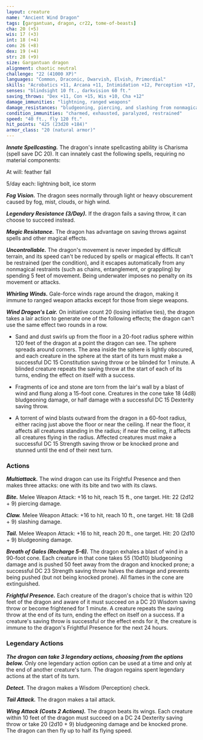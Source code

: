 ```yaml
---
layout: creature
name: "Ancient Wind Dragon"
tags: [gargantuan, dragon, cr22, tome-of-beasts]
cha: 20 (+5)
wis: 17 (+3)
int: 18 (+4)
con: 26 (+8)
dex: 19 (+4)
str: 28 (+9)
size: Gargantuan dragon
alignment: chaotic neutral
challenge: "22 (41000 XP)"
languages: "Common, Draconic, Dwarvish, Elvish, Primordial"
skills: "Acrobatics +11, Arcana +11, Intimidation +12, Perception +17, Stealth +11"
senses: "blindsight 10 ft., darkvision 60 ft."
saving_throws: "Dex +11, Con +15, Wis +10, Cha +12"
damage_immunities: "lightning, ranged weapons"
damage_resistances: "bludgeoning, piercing, and slashing from nonmagical weapons"
condition_immunities: "charmed, exhausted, paralyzed, restrained"
speed: "40 ft., fly 120 ft."
hit_points: "425 (23d20 +184)"
armor_class: "20 (natural armor)"
---
```


***Innate Spellcasting.*** The dragon's innate spellcasting ability is Charisma (spell save DC 20). It can innately cast the following spells, requiring no material components:

At will: feather fall

5/day each: lightning bolt, ice storm

***Fog Vision.*** The dragon sees normally through light or heavy obscurement caused by fog, mist, clouds, or high wind.

***Legendary Resistance (3/Day).*** If the dragon fails a saving throw, it can choose to succeed instead.

***Magic Resistance.*** The dragon has advantage on saving throws against spells and other magical effects.

***Uncontrollable.*** The dragon's movement is never impeded by difficult terrain, and its speed can't be reduced by spells or magical effects. It can't be restrained (per the condition), and it escapes automatically from any nonmagical restraints (such as chains, entanglement, or grappling) by spending 5 feet of movement. Being underwater imposes no penalty on its movement or attacks.

***Whirling Winds.*** Gale-force winds rage around the dragon, making it immune to ranged weapon attacks except for those from siege weapons.

***Wind Dragon's Lair.*** On initiative count 20 (losing initiative ties), the dragon takes a lair action to generate one of the following effects; the dragon can't use the same effect two rounds in a row.

- Sand and dust swirls up from the floor in a 20-foot radius sphere within 120 feet of the dragon at a point the dragon can see. The sphere spreads around corners. The area inside the sphere is lightly obscured, and each creature in the sphere at the start of its turn must make a successful DC 15 Constitution saving throw or be blinded for 1 minute. A blinded creature repeats the saving throw at the start of each of its turns, ending the effect on itself with a success.

- Fragments of ice and stone are torn from the lair's wall by a blast of wind and flung along a 15-foot cone. Creatures in the cone take 18 (4d8) bludgeoning damage, or half damage with a successful DC 15 Dexterity saving throw.

- A torrent of wind blasts outward from the dragon in a 60-foot radius, either racing just above the floor or near the ceiling. If near the floor, it affects all creatures standing in the radius; if near the ceiling, it affects all creatures flying in the radius. Affected creatures must make a successful DC 15 Strength saving throw or be knocked prone and stunned until the end of their next turn.

### Actions

***Multiattack.*** The wind dragon can use its Frightful Presence and then makes three attacks: one with its bite and two with its claws.

***Bite.*** Melee Weapon Attack: +16 to hit, reach 15 ft., one target. Hit: 22 (2d12 + 9) piercing damage.

***Claw.*** Melee Weapon Attack: +16 to hit, reach 10 ft., one target. Hit: 18 (2d8 + 9) slashing damage.

***Tail.*** Melee Weapon Attack: +16 to hit, reach 20 ft., one target. Hit: 20 (2d10 + 9) bludgeoning damage.

***Breath of Gales (Recharge 5-6).*** The dragon exhales a blast of wind in a 90-foot cone. Each creature in that cone takes 55 (10d10) bludgeoning damage and is pushed 50 feet away from the dragon and knocked prone; a successful DC 23 Strength saving throw halves the damage and prevents being pushed (but not being knocked prone). All flames in the cone are extinguished.

***Frightful Presence.*** Each creature of the dragon's choice that is within 120 feet of the dragon and aware of it must succeed on a DC 20 Wisdom saving throw or become frightened for 1 minute. A creature repeats the saving throw at the end of its turn, ending the effect on itself on a success. If a creature's saving throw is successful or the effect ends for it, the creature is immune to the dragon's Frightful Presence for the next 24 hours.

### Legendary Actions

***The dragon can take 3 legendary actions, choosing from the options below.*** Only one legendary action option can be used at a time and only at the end of another creature's turn. The dragon regains spent legendary actions at the start of its turn.

***Detect.*** The dragon makes a Wisdom (Perception) check.

***Tail Attack.*** The dragon makes a tail attack.

***Wing Attack (Costs 2 Actions).*** The dragon beats its wings. Each creature within 10 feet of the dragon must succeed on a DC 24 Dexterity saving throw or take 20 (2d10 + 9) bludgeoning damage and be knocked prone. The dragon can then fly up to half its flying speed.

